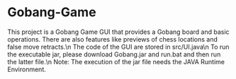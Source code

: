 # Gobang-Game
This project is a Gobang Game GUI that provides a Gobang board and basic operations. There are also features like previews of chess locations and false move retracts.\n
The code of the GUI are stored in src/UI.java\n
To run the executable jar, please download Gobang.jar and run.bat and then run the latter file.\n
Note: The execution of the jar file needs the JAVA Runtime Environment.
